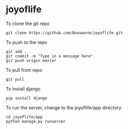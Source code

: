# joyoflife

To clone the git repo
```
git clone https://github.com/Booxworm/joyoflife.git
```

To push to the repo
```
git add .
git commit -m "Type in a message here"
git push origin master
```

To pull from repo
```
git pull
```

To install django
```
pip install django
```

To run the server, change to the joyoflife/app directory
```
cd joyoflife/app
python manage.py runserver
```
